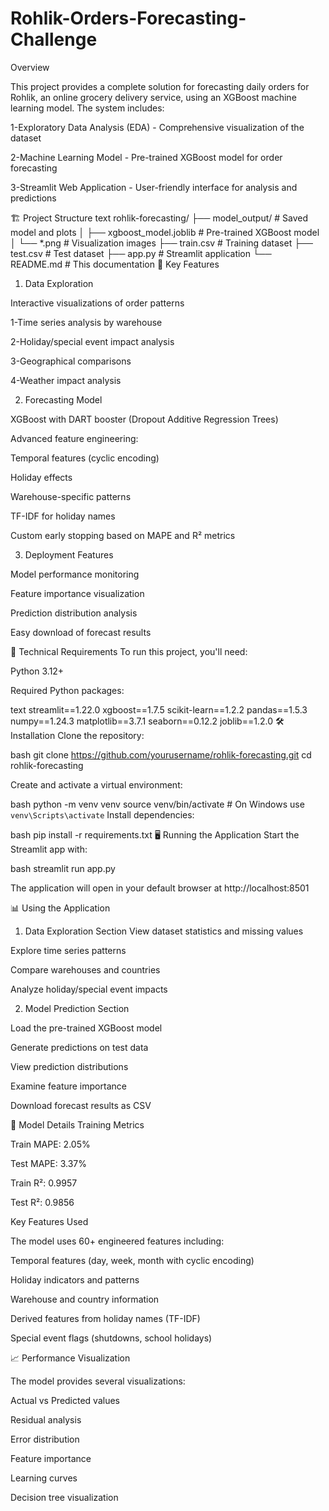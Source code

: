 
# Rohlik-Orders-Forecasting-Challenge

 Overview

This project provides a complete solution for forecasting daily orders for Rohlik, an online grocery delivery service, using an XGBoost machine learning model. The system includes:

1-Exploratory Data Analysis (EDA) - Comprehensive visualization of the dataset

2-Machine Learning Model - Pre-trained XGBoost model for order forecasting

3-Streamlit Web Application - User-friendly interface for analysis and predictions

🏗️ Project Structure
text
rohlik-forecasting/
├── model_output/               # Saved model and plots
│   ├── xgboost_model.joblib    # Pre-trained XGBoost model
│   └── *.png                   # Visualization images
├── train.csv                   # Training dataset
├── test.csv                    # Test dataset
├── app.py                      # Streamlit application
└── README.md                   # This documentation
🚀 Key Features
1. Data Exploration

Interactive visualizations of order patterns

1-Time series analysis by warehouse

2-Holiday/special event impact analysis

3-Geographical comparisons

4-Weather impact analysis

2. Forecasting Model

XGBoost with DART booster (Dropout Additive Regression Trees)

Advanced feature engineering:

Temporal features (cyclic encoding)

Holiday effects

Warehouse-specific patterns

TF-IDF for holiday names

Custom early stopping based on MAPE and R² metrics

3. Deployment Features

Model performance monitoring

Feature importance visualization

Prediction distribution analysis

Easy download of forecast results

🔧 Technical Requirements
To run this project, you'll need:

Python 3.12+

Required Python packages:

text
streamlit==1.22.0
xgboost==1.7.5
scikit-learn==1.2.2
pandas==1.5.3
numpy==1.24.3
matplotlib==3.7.1
seaborn==0.12.2
joblib==1.2.0
🛠️ Installation
Clone the repository:

bash
git clone https://github.com/yourusername/rohlik-forecasting.git
cd rohlik-forecasting

Create and activate a virtual environment:

bash
python -m venv venv
source venv/bin/activate  # On Windows use `venv\Scripts\activate`
Install dependencies:

bash
pip install -r requirements.txt
🖥️ Running the Application
Start the Streamlit app with:

bash
streamlit run app.py

The application will open in your default browser at http://localhost:8501

📊 Using the Application

1. Data Exploration Section
View dataset statistics and missing values

Explore time series patterns

Compare warehouses and countries

Analyze holiday/special event impacts

2. Model Prediction Section

Load the pre-trained XGBoost model

Generate predictions on test data

View prediction distributions

Examine feature importance

Download forecast results as CSV

🧠 Model Details
Training Metrics

Train MAPE: 2.05%

Test MAPE: 3.37%

Train R²: 0.9957

Test R²: 0.9856

Key Features Used

The model uses 60+ engineered features including:

Temporal features (day, week, month with cyclic encoding)

Holiday indicators and patterns

Warehouse and country information

Derived features from holiday names (TF-IDF)

Special event flags (shutdowns, school holidays)

📈 Performance Visualization

The model provides several visualizations:

Actual vs Predicted values

Residual analysis

Error distribution

Feature importance

Learning curves

Decision tree visualization

